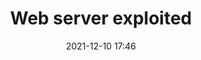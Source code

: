 ---
#layout: announcement
title: "Web server exploited"
description: "Somone hacked into the web server. Be careful."
date:   "2021-12-10 17:46"
category: announcements
#group: training
#by: 'Anas Shahab'
#icon: 'credit-card'
---